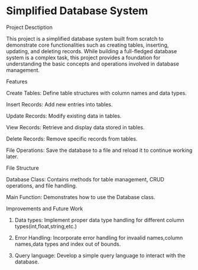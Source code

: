 # Simplified Database System
Project Desctiption

This project is a simplified database system built from scratch to demonstrate
core functionalities such as creating tables, inserting, updating, and deleting records.
While building a full-fledged database system is a complex task, this project provides
a foundation for understanding the basic concepts and operations involved in database management.

Features

Create Tables: Define table structures with column names and data types.

Insert Records: Add new entries into tables.

Update Records: Modify existing data in tables.

View Records: Retrieve and display data stored in tables.

Delete Records: Remove specific records from tables.

File Operations: Save the database to a file and reload it to continue working later.

File Structure

Database Class: Contains methods for table management, CRUD operations, and file handling.

Main Function: Demonstrates how to use the Database class.

Improvements and Future Work
1. Data types: Implement proper data type handling for different column types(int,float,string,etc.)
   
2. Error Handling: Incorporate error handling for invaalid names,column names,data types and index out of bounds.
  
3. Query language: Develop a simple query language to interact with the database.
